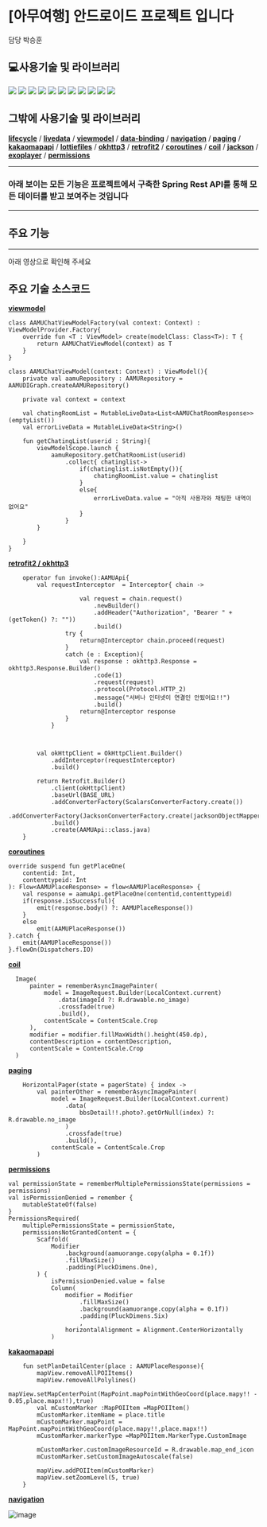 [아무여행] 안드로이드 프로젝트 입니다
======================

담당 박승훈

## 💻사용기술 및 라이브러리
<div>
<img src="https://img.shields.io/badge/Gradle-02303A?style=flat-square&logo=Gradle&logoColor=white"/>
<img src="https://img.shields.io/badge/Kotlin-7F52FF?style=flat-square&logo=Kotlin&logoColor=white"/>
<img src="https://img.shields.io/badge/jetpackcompose-4285F4?style=flat-square&logo=jetpackcompose&logoColor=white"/>
<img src="https://img.shields.io/badge/Android-3DDC84?style=flat-square&logo=Android&logoColor=white"/>
<img src="https://img.shields.io/badge/AndroidStudio-3DDC84?style=flat-square&logo=AndroidStudio&logoColor=white"/>
<img src="https://img.shields.io/badge/Firebase-FFCA28?style=flat-square&logo=Firebase&logoColor=white"/>
<img src="https://img.shields.io/badge/Spring-6DB33F?style=flat-square&logo=Spring&logoColor=white"/>
<img src="https://img.shields.io/badge/SpringSecurity-6DB33F?style=flat-square&logo=SpringSecurity&logoColor=white"/>
<img src="https://img.shields.io/badge/JSON-000000?style=flat-square&logo=JSON&logoColor=white"/>
<img src="https://img.shields.io/badge/JSONWebTokens-000000?style=flat-square&logo=JSONWebTokens&logoColor=white"/>
<img src="https://img.shields.io/badge/FontAwesome-528DD7?style=flat-square&logo=FontAwesome&logoColor=white"/>
</div>

## 그밖에 사용기술 및 라이브러리
[**lifecycle**](https://developer.android.com/jetpack/androidx/releases/lifecycle?hl=ko) / 
[**livedata**](https://developer.android.com/topic/libraries/architecture/livedata?hl=ko) / 
[**viewmodel**](https://developer.android.com/topic/libraries/architecture/viewmodel?hl=ko) / 
[**data-binding**](https://developer.android.com/topic/libraries/data-binding?hl=ko) / 
[**navigation**](https://developer.android.com/jetpack/androidx/releases/navigation?hl=ko) / 
[**paging**](https://developer.android.com/jetpack/androidx/releases/paging) / 
[**kakaomapapi**](https://apis.map.kakao.com/android/documentation/) / 
[**lottiefiles**](https://lottiefiles.com/) / 
[**okhttp3**](https://square.github.io/okhttp/) / 
[**retrofit2**](https://square.github.io/retrofit/) / 
[**coroutines**](https://developer.android.com/kotlin/coroutines) / 
[**coil**](https://coil-kt.github.io/coil/compose/) /
[**jackson**](https://github.com/FasterXML/jackson) / 
[**exoplayer**](https://github.com/google/ExoPlayer) / 
[**permissions**](https://google.github.io/accompanist/permissions/)
<hr/>

### 아래 보이는 모든 기능은 프로젝트에서 구축한 Spring Rest API를 통해 모든 데이터를 받고 보여주는 것입니다
<hr/>

## 주요 기능


<hr/>

아래 영상으로 확인해 주세요


## 주요 기술 소스코드
[**viewmodel**](https://github.com/nigunpark/AAMUWorkSpace/blob/main/AAMUAndroidApp/app/src/main/java/com/aamu/aamuandroidapp/components/chatlist/AAMUChatViewModel.kt)

    class AAMUChatViewModelFactory(val context: Context) : ViewModelProvider.Factory{
        override fun <T : ViewModel> create(modelClass: Class<T>): T {
            return AAMUChatViewModel(context) as T
        }
    }

    class AAMUChatViewModel(context: Context) : ViewModel(){
        private val aamuRepository : AAMURepository = AAMUDIGraph.createAAMURepository()

        private val context = context

        val chatingRoomList = MutableLiveData<List<AAMUChatRoomResponse>>(emptyList())
        val errorLiveData = MutableLiveData<String>()

        fun getChatingList(userid : String){
            viewModelScope.launch {
                aamuRepository.getChatRoomList(userid)
                    .collect{ chatinglist->
                        if(chatinglist.isNotEmpty()){
                            chatingRoomList.value = chatinglist
                        }
                        else{
                            errorLiveData.value = "아직 사용자와 채팅한 내역이 없어요"
                        }
                    }
            }

        }
    }
    
[**retrofit2 / okhttp3**](https://github.com/nigunpark/AAMUWorkSpace/blob/main/AAMUAndroidApp/app/src/main/java/com/aamu/aamuandroidapp/data/api/AAMUApi.kt)

        operator fun invoke():AAMUApi{
            val requestInterceptor  = Interceptor{ chain ->

                        val request = chain.request()
                            .newBuilder()
                            .addHeader("Authorization", "Bearer " + (getToken() ?: ""))
                            .build()
                    try {
                        return@Interceptor chain.proceed(request)
                    }
                    catch (e : Exception){
                        val response : okhttp3.Response = okhttp3.Response.Builder()
                            .code(1)
                            .request(request)
                            .protocol(Protocol.HTTP_2)
                            .message("서버나 인터넷이 연결인 안됬어요!!")
                            .build()
                        return@Interceptor response
                    }
                }



            val okHttpClient = OkHttpClient.Builder()
                .addInterceptor(requestInterceptor)
                .build()

            return Retrofit.Builder()
                .client(okHttpClient)
                .baseUrl(BASE_URL)
                .addConverterFactory(ScalarsConverterFactory.create())
                .addConverterFactory(JacksonConverterFactory.create(jacksonObjectMapper()))
                .build()
                .create(AAMUApi::class.java)
        }

[**coroutines**](https://github.com/nigunpark/AAMUWorkSpace/blob/main/AAMUAndroidApp/app/src/main/java/com/aamu/aamuandroidapp/data/api/repositories/AAMURepositoryImpl.kt)

    override suspend fun getPlaceOne(
        contentid: Int,
        contenttypeid: Int
    ): Flow<AAMUPlaceResponse> = flow<AAMUPlaceResponse> {
        val response = aamuApi.getPlaceOne(contentid,contenttypeid)
        if(response.isSuccessful){
            emit(response.body() ?: AAMUPlaceResponse())
        }
        else
            emit(AAMUPlaceResponse())
    }.catch {
        emit(AAMUPlaceResponse())
    }.flowOn(Dispatchers.IO)
    
[**coil**](https://github.com/nigunpark/AAMUWorkSpace/blob/main/AAMUAndroidApp/app/src/main/java/com/aamu/aamuandroidapp/components/gram/posts/PostItem.kt)

      Image(
          painter = rememberAsyncImagePainter(
              model = ImageRequest.Builder(LocalContext.current)
                  .data(imageId ?: R.drawable.no_image)
                  .crossfade(true)
                  .build(),
              contentScale = ContentScale.Crop
          ),
          modifier = modifier.fillMaxWidth().height(450.dp),
          contentDescription = contentDescription,
          contentScale = ContentScale.Crop
      )
    
[**paging**](https://github.com/nigunpark/AAMUWorkSpace/blob/main/AAMUAndroidApp/app/src/main/java/com/aamu/aamuandroidapp/components/routebbs/detail/RouteBBSDetail.kt)

        HorizontalPager(state = pagerState) { index ->
            val painterOther = rememberAsyncImagePainter(
                model = ImageRequest.Builder(LocalContext.current)
                    .data(
                        bbsDetail!!.photo?.getOrNull(index) ?: R.drawable.no_image
                    )
                    .crossfade(true)
                    .build(),
                contentScale = ContentScale.Crop
            )

[**permissions**](https://github.com/nigunpark/AAMUWorkSpace/blob/main/AAMUAndroidApp/app/src/main/java/com/aamu/aamuandroidapp/pluck/ui/permission/Permission.kt)

    val permissionState = rememberMultiplePermissionsState(permissions = permissions)
    val isPermissionDenied = remember {
        mutableStateOf(false)
    }
    PermissionsRequired(
        multiplePermissionsState = permissionState,
        permissionsNotGrantedContent = {
            Scaffold(
                Modifier
                    .background(aamuorange.copy(alpha = 0.1f))
                    .fillMaxSize()
                    .padding(PluckDimens.One),
            ) {
                isPermissionDenied.value = false
                Column(
                    modifier = Modifier
                        .fillMaxSize()
                        .background(aamuorange.copy(alpha = 0.1f))
                        .padding(PluckDimens.Six)
                        ,
                    horizontalAlignment = Alignment.CenterHorizontally
                )

[**kakaomapapi**](https://github.com/nigunpark/AAMUWorkSpace/blob/main/AAMUAndroidApp/app/src/main/java/com/aamu/aamuandroidapp/components/aamuplan/AAMUPlanViewModel.kt)

        fun setPlanDetailCenter(place : AAMUPlaceResponse){
            mapView.removeAllPOIItems()
            mapView.removeAllPolylines()
            mapView.setMapCenterPoint(MapPoint.mapPointWithGeoCoord(place.mapy!! - 0.05,place.mapx!!),true)
            val mCustomMarker :MapPOIItem =MapPOIItem()
            mCustomMarker.itemName = place.title
            mCustomMarker.mapPoint = MapPoint.mapPointWithGeoCoord(place.mapy!!,place.mapx!!)
            mCustomMarker.markerType =MapPOIItem.MarkerType.CustomImage

            mCustomMarker.customImageResourceId = R.drawable.map_end_icon
            mCustomMarker.setCustomImageAutoscale(false)

            mapView.addPOIItem(mCustomMarker)
            mapView.setZoomLevel(5, true)
        }

[**navigation**](https://github.com/nigunpark/AAMUWorkSpace/tree/main/AAMUAndroidApp/app/src/main/res/navigation)

![image](https://user-images.githubusercontent.com/107670168/185070770-bfd95ab7-40ee-439d-a006-331d41738181.png)



